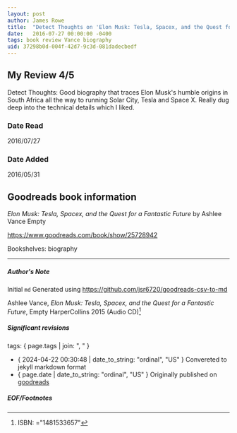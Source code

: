 ```yaml
---
layout: post
author: James Rowe
title:  "Detect Thoughts on 'Elon Musk: Tesla, Spacex, and the Quest for a Fantastic Future'"
date:   2016-07-27 00:00:00 -0400
tags: book review Vance biography
uid: 37298b0d-004f-42d7-9c3d-081dadecbedf
---
```


<!-- highly dependent on how you personally use jekyll templates, and how you want this to show up -->

## My Review 4/5

Detect Thoughts: Good biography that traces Elon Musk's humble origins in South Africa all the way to running Solar City, Tesla and Space X. Really dug deep into the technical details which I liked.

### Date Read
2016/07/27

### Date Added
2016/05/31

## Goodreads book information

*Elon Musk: Tesla, Spacex, and the Quest for a Fantastic Future* by Ashlee Vance
Empty

https://www.goodreads.com/book/show/25728942

Bookshelves: biography

---

##### Author's Note

Initial `md` Generated using https://github.com/jsr6720/goodreads-csv-to-md

Ashlee Vance, *Elon Musk: Tesla, Spacex, and the Quest for a Fantastic Future*, Empty HarperCollins 2015 (Audio CD)[^1]

##### Significant revisions

tags: { page.tags | join: ", " } <!-- todo move this somewhere -->

- { 2024-04-22 00:30:48 | date_to_string: "ordinal", "US" } Convereted to jekyll markdown format 
- { page.date | date_to_string: "ordinal", "US" } Originally published on [goodreads](https://www.goodreads.com)

##### EOF/Footnotes

[^1]: ISBN: ="1481533657"